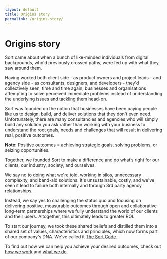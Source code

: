 ```yaml
---
layout: default
title: Origins story
permalink: /origins-story/
---
```

Origins story
=============
Sort came about when a bunch of like-minded individuals from digital backgrounds, who'd previously crossed paths, were fed up with what they saw around them.

Having worked both client side - as product owners and project leads - and agency side - as consultants, designers, and developers - they'd collectively seen, time and time again, businesses and organisations attempting to solve perceived immediate problems instead of understanding the underlying issues and tackling them head-on.

Sort was founded on the notion that businesses have been paying people like us to design, build, and deliver solutions that they don't even need. Unfortunately, there are many consultancies and agencies who will simply build any solution you ask rather than working with your business to understand the root goals, needs and challenges that will result in delivering real, positive outcomes.

**Note:** Positive outcomes = achieving strategic goals, solving problems, or seizing opportunities.

Together, we founded Sort to make a difference and do what’s right for our clients, our industry, society, and ourselves.

We say no to doing what we're told, working in silos, unnecessary complexity, and band-aid solutions. It's unsustainable, costly, and we've seen it lead to failure both internally and through 3rd party agency relationships.

Instead, we say yes to challenging the status quo and focusing on delivering positive, measurable outcomes through open and collaborative long-term partnerships where we fully understand the world of our clients and their users. Altogether, this ultimately leads to greater ROI.

To start our journey, we took these shared beliefs and distilled them into a shared set of values, characteristics and principles, which now forms part of our company's DNA. We've called it [The Sort Code](/the-sort-code/).

To find out how we can help you achieve your desired outcomes, check out [how we work](/how-we-work/) and [what we do](/what-we-do/).